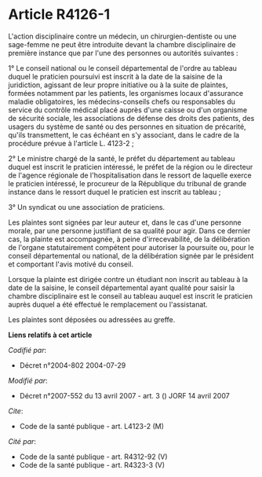 # Article R4126-1

L'action disciplinaire contre un médecin, un chirurgien-dentiste ou une sage-femme ne peut être introduite devant la chambre
disciplinaire de première instance que par l'une des personnes ou autorités suivantes :

1° Le conseil national ou le conseil départemental de l'ordre au tableau duquel le praticien poursuivi est inscrit à la date
de la saisine de la juridiction, agissant de leur propre initiative ou à la suite de plaintes, formées notamment par les
patients, les organismes locaux d'assurance maladie obligatoires, les médecins-conseils chefs ou responsables du service du
contrôle médical placé auprès d'une caisse ou d'un organisme de sécurité sociale, les associations de défense des droits des
patients, des usagers du système de santé ou des personnes en situation de précarité, qu'ils transmettent, le cas échéant en
s'y associant, dans le cadre de la procédure prévue à l'article L. 4123-2 ;

2° Le ministre chargé de la santé, le préfet du département au tableau duquel est inscrit le praticien intéressé, le préfet
de la région ou le directeur de l'agence régionale de l'hospitalisation dans le ressort de laquelle exerce le praticien
intéressé, le procureur de la République du tribunal de grande instance dans le ressort duquel le praticien est inscrit au
tableau ;

3° Un syndicat ou une association de praticiens.

Les plaintes sont signées par leur auteur et, dans le cas d'une personne morale, par une personne justifiant de sa qualité
pour agir. Dans ce dernier cas, la plainte est accompagnée, à peine d'irrecevabilité, de la délibération de l'organe
statutairement compétent pour autoriser la poursuite ou, pour le conseil départemental ou national, de la délibération signée
par le président et comportant l'avis motivé du conseil.

Lorsque la plainte est dirigée contre un étudiant non inscrit au tableau à la date de la saisine, le conseil départemental
ayant qualité pour saisir la chambre disciplinaire est le conseil au tableau auquel est inscrit le praticien auprès duquel a
été effectué le remplacement ou l'assistanat.

Les plaintes sont déposées ou adressées au greffe.

**Liens relatifs à cet article**

_Codifié par_:

  - Décret n°2004-802 2004-07-29

_Modifié par_:

  - Décret n°2007-552 du 13 avril 2007 - art. 3 () JORF 14 avril 2007

_Cite_:

  - Code de la santé publique - art. L4123-2 (M)

_Cité par_:

  - Code de la santé publique - art. R4312-92 (V)
  - Code de la santé publique - art. R4323-3 (V)
